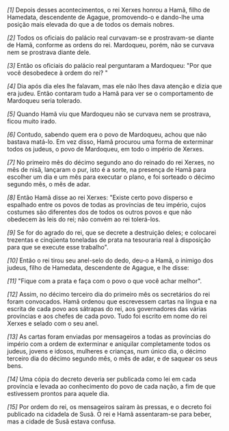 *[1]* Depois desses acontecimentos, o rei Xerxes honrou a Hamã, filho de Hamedata, descendente de Agague, promovendo-o e dando-lhe uma posição mais elevada do que a de todos os demais nobres.

*[2]* Todos os oficiais do palácio real curvavam-se e prostravam-se diante de Hamã, conforme as ordens do rei. Mardoqueu, porém, não se curvava nem se prostrava diante dele.

*[3]* Então os oficiais do palácio real perguntaram a Mardoqueu: "Por que você desobedece à ordem do rei? "

*[4]* Dia após dia eles lhe falavam, mas ele não lhes dava atenção e dizia que era judeu. Então contaram tudo a Hamã para ver se o comportamento de Mardoqueu seria tolerado.

*[5]* Quando Hamã viu que Mardoqueu não se curvava nem se prostrava, ficou muito irado.

*[6]* Contudo, sabendo quem era o povo de Mardoqueu, achou que não bastava matá-lo. Em vez disso, Hamã procurou uma forma de exterminar todos os judeus, o povo de Mardoqueu, em todo o império de Xerxes.

*[7]* No primeiro mês do décimo segundo ano do reinado do rei Xerxes, no mês de nisã, lançaram o pur, isto é a sorte, na presença de Hamã para escolher um dia e um mês para executar o plano, e foi sorteado o décimo segundo mês, o mês de adar.

*[8]* Então Hamã disse ao rei Xerxes: "Existe certo povo disperso e espalhado entre os povos de todas as províncias de teu império, cujos costumes são diferentes dos de todos os outros povos e que não obedecem às leis do rei; não convém ao rei tolerá-los.

*[9]* Se for do agrado do rei, que se decrete a destruição deles; e colocarei trezentas e cinqüenta toneladas de prata na tesouraria real à disposição para que se execute esse trabalho".

*[10]* Então o rei tirou seu anel-selo do dedo, deu-o a Hamã, o inimigo dos judeus, filho de Hamedata, descendente de Agague, e lhe disse:

*[11]* "Fique com a prata e faça com o povo o que você achar melhor".

*[12]* Assim, no décimo terceiro dia do primeiro mês os secretários do rei foram convocados. Hamã ordenou que escrevessem cartas na língua e na escrita de cada povo aos sátrapas do rei, aos governadores das várias províncias e aos chefes de cada povo. Tudo foi escrito em nome do rei Xerxes e selado com o seu anel.

*[13]* As cartas foram enviadas por mensageiros a todas as províncias do império com a ordem de exterminar e aniquilar completamente todos os judeus, jovens e idosos, mulheres e crianças, num único dia, o décimo terceiro dia do décimo segundo mês, o mês de adar, e de saquear os seus bens.

*[14]* Uma cópia do decreto deveria ser publicada como lei em cada província e levada ao conhecimento do povo de cada nação, a fim de que estivessem prontos para aquele dia.

*[15]* Por ordem do rei, os mensageiros saíram às pressas, e o decreto foi publicado na cidadela de Susã. O rei e Hamã assentaram-se para beber, mas a cidade de Susã estava confusa.

